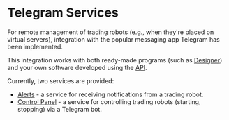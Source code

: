 # Telegram Services

For remote management of trading robots (e.g., when they're placed on virtual servers), integration with the popular messaging app Telegram has been implemented.

This integration works with both ready-made programs (such as [Designer](designer.md)) and your own software developed using the [API](api.md).

Currently, two services are provided:

- [Alerts](telegram_services/alerts.md) - a service for receiving notifications from a trading robot.
- [Control Panel](telegram_services/control_panel.md) - a service for controlling trading robots (starting, stopping) via a Telegram bot.